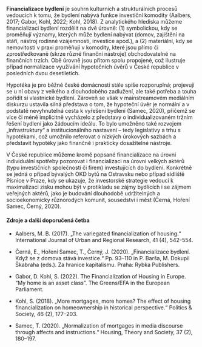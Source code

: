 **Financializace bydlení** je souhrn kulturních a strukturálních procesů vedoucích k tomu, že bydlení nabývá funkce investiční komodity (Aalbers, 2017; Gabor, Kohl, 2022; Kohl, 2018). Z analytického hlediska můžeme financializaci bydlení rozdělit na dvě úrovně: (1) symbolickou, kdy se proměňují významy, kterých může bydlení nabývat (domov, zajištění na stáří, nástroj rodinné vzájemnosti, investice apod.), a (2) materiální, kdy se nemovitosti v praxi proměňují v komodity, které jsou přímo či zprostředkovaně (skrze různé finanční nástroje) obchodovatelné na finančních trzích. Obě úrovně jsou přitom spolu propojené, což ilustruje případ normalizace využívání hypotečních úvěrů v České republice v posledních dvou desetiletích. 

Hypotéka je pro běžné české domácnosti stále spíše rozporuplná; projevují se u ní obavy z velkého a dlouhodobého zadlužení, ale také potřeba a touha pořídit si vlastnické bydlení. Zároveň se však v mainstreamovém mediálním diskurzu ustavila silná představa o tom, že hypoteční úvěr je normální a v podstatě nevyhnutelná cesta k vyřešení bydlení (Samec, 2020), přičemž se více či méně implicitně vycházelo z představy o individualizovaném tržním řešení bydlení jako žádoucím ideálu. To bylo umožněno také rozvojem „infrastruktury“ a institucionálního nastavení – tedy legislativy a trhu s hypotékami, což umožnilo referovat o nízkých úrokových sazbách a představit hypotéky jako finančně i prakticky dosažitelné nástroje. 

V České republice můžeme kromě popsané financializace na úrovni individuální spotřeby pozorovat i financializaci na úrovni velkých aktérů (typu investičních společností či firem) investujících do bydlení. Konkrétně se jedná o případ bývalých OKD bytů na Ostravsku nebo případ sídliště Písnice v Praze, kdy se ukazuje, že investorské strategie vedoucí k maximalizaci zisku mohou být v protikladu se zájmy bydlících i se zájmem veřejných aktérů, jako je budování dlouhodobě udržitelných a socioekonomicky různorodých komunit, sousedství i měst (Černá, Hoření Samec, Černý, 2020).

#### Zdroje a další doporučená četba

- Aalbers, M. B. (2017). „The variegated financialization of housing.“ International Journal of Urban and Regional Research, 41 (4), 542–554.

- Černá, E., Hoření Samec, T., Černý, J. (2020). „Financializace bydlení. Když se z domova stává investice.“ Pp. 93–110 in P. Barša, M. Dokupil Škabraha (eds.). Za hranice kapitalismu. Praha: Rybka Publishers.

- Gabor, D. Kohl, S. (2022). The Financialization of Housing in Europe. “My home is an asset class”. The Greens/EFA in the European Parliament. 

- Kohl, S. (2018). „More mortgages, more homes? The effect of housing financialization on homeownership in historical perspective.“ Politics & Society, 46 (2), 177–203.

- Samec, T. (2020). „Normalization of mortgages in media discourse through affects and instructions.“ Housing, Theory and Society, 37 (2), 180–197.
